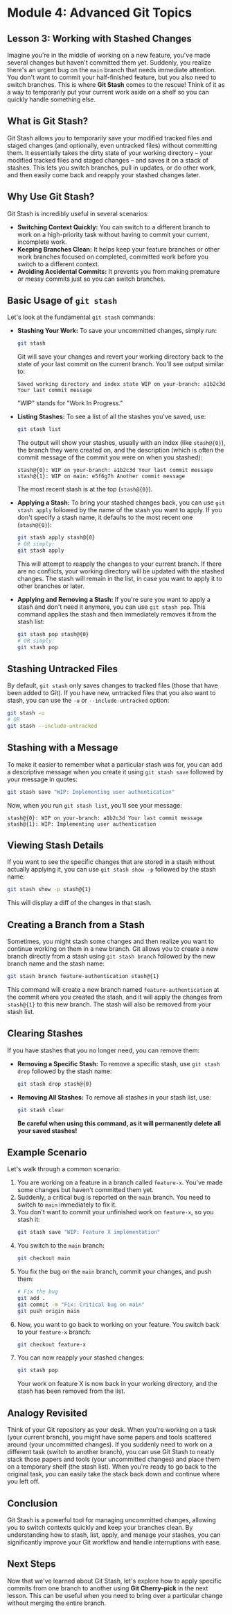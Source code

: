 # Module 4: Advanced Git Topics

## Lesson 3: Working with Stashed Changes

Imagine you're in the middle of working on a new feature, you've made several changes but haven't committed them yet. Suddenly, you realize there's an urgent bug on the `main` branch that needs immediate attention. You don't want to commit your half-finished feature, but you also need to switch branches. This is where **Git Stash** comes to the rescue! Think of it as a way to temporarily put your current work aside on a shelf so you can quickly handle something else.

## What is Git Stash?

Git Stash allows you to temporarily save your modified tracked files and staged changes (and optionally, even untracked files) without committing them. It essentially takes the dirty state of your working directory – your modified tracked files and staged changes – and saves it on a stack of stashes. This lets you switch branches, pull in updates, or do other work, and then easily come back and reapply your stashed changes later.

## Why Use Git Stash?

Git Stash is incredibly useful in several scenarios:

- **Switching Context Quickly:** You can switch to a different branch to work on a high-priority task without having to commit your current, incomplete work.
- **Keeping Branches Clean:** It helps keep your feature branches or other work branches focused on completed, committed work before you switch to a different context.
- **Avoiding Accidental Commits:** It prevents you from making premature or messy commits just so you can switch branches.

## Basic Usage of `git stash`

Let's look at the fundamental `git stash` commands:

- **Stashing Your Work:** To save your uncommitted changes, simply run:

  ```bash
  git stash
  ```

  Git will save your changes and revert your working directory back to the state of your last commit on the current branch. You'll see output similar to:

  ```
  Saved working directory and index state WIP on your-branch: a1b2c3d Your last commit message
  ```

  "WIP" stands for "Work In Progress."

- **Listing Stashes:** To see a list of all the stashes you've saved, use:

  ```bash
  git stash list
  ```

  The output will show your stashes, usually with an index (like `stash@{0}`), the branch they were created on, and the description (which is often the commit message of the commit you were on when you stashed):

  ```
  stash@{0}: WIP on your-branch: a1b2c3d Your last commit message
  stash@{1}: WIP on main: e5f6g7h Another commit message
  ```

  The most recent stash is at the top (`stash@{0}`).

- **Applying a Stash:** To bring your stashed changes back, you can use `git stash apply` followed by the name of the stash you want to apply. If you don't specify a stash name, it defaults to the most recent one (`stash@{0}`):

  ```bash
  git stash apply stash@{0}
  # OR simply:
  git stash apply
  ```

  This will attempt to reapply the changes to your current branch. If there are no conflicts, your working directory will be updated with the stashed changes. The stash will remain in the list, in case you want to apply it to other branches or later.

- **Applying and Removing a Stash:** If you're sure you want to apply a stash and don't need it anymore, you can use `git stash pop`. This command applies the stash and then immediately removes it from the stash list:
  ```bash
  git stash pop stash@{0}
  # OR simply:
  git stash pop
  ```

## Stashing Untracked Files

By default, `git stash` only saves changes to tracked files (those that have been added to Git). If you have new, untracked files that you also want to stash, you can use the `-u` or `--include-untracked` option:

```bash
git stash -u
# OR
git stash --include-untracked
```

## Stashing with a Message

To make it easier to remember what a particular stash was for, you can add a descriptive message when you create it using `git stash save` followed by your message in quotes:

```bash
git stash save "WIP: Implementing user authentication"
```

Now, when you run `git stash list`, you'll see your message:

```
stash@{0}: WIP on your-branch: a1b2c3d Your last commit message
stash@{1}: WIP: Implementing user authentication
```

## Viewing Stash Details

If you want to see the specific changes that are stored in a stash without actually applying it, you can use `git stash show -p` followed by the stash name:

```bash
git stash show -p stash@{1}
```

This will display a diff of the changes in that stash.

## Creating a Branch from a Stash

Sometimes, you might stash some changes and then realize you want to continue working on them in a new branch. Git allows you to create a new branch directly from a stash using `git stash branch` followed by the new branch name and the stash name:

```bash
git stash branch feature-authentication stash@{1}
```

This command will create a new branch named `feature-authentication` at the commit where you created the stash, and it will apply the changes from `stash@{1}` to this new branch. The stash will also be removed from your stash list.

## Clearing Stashes

If you have stashes that you no longer need, you can remove them:

- **Removing a Specific Stash:** To remove a specific stash, use `git stash drop` followed by the stash name:

  ```bash
  git stash drop stash@{0}
  ```

- **Removing All Stashes:** To remove all stashes in your stash list, use:
  ```bash
  git stash clear
  ```
  **Be careful when using this command, as it will permanently delete all your saved stashes!**

## Example Scenario

Let's walk through a common scenario:

1.  You are working on a feature in a branch called `feature-x`. You've made some changes but haven't committed them yet.
2.  Suddenly, a critical bug is reported on the `main` branch. You need to switch to `main` immediately to fix it.
3.  You don't want to commit your unfinished work on `feature-x`, so you stash it:
    ```bash
    git stash save "WIP: Feature X implementation"
    ```
4.  You switch to the `main` branch:
    ```bash
    git checkout main
    ```
5.  You fix the bug on the `main` branch, commit your changes, and push them:
    ```bash
    # Fix the bug
    git add .
    git commit -m "Fix: Critical bug on main"
    git push origin main
    ```
6.  Now, you want to go back to working on your feature. You switch back to your `feature-x` branch:
    ```bash
    git checkout feature-x
    ```
7.  You can now reapply your stashed changes:
    ```bash
    git stash pop
    ```
    Your work on feature X is now back in your working directory, and the stash has been removed from the list.

## Analogy Revisited

Think of your Git repository as your desk. When you're working on a task (your current branch), you might have some papers and tools scattered around (your uncommitted changes). If you suddenly need to work on a different task (switch to another branch), you can use Git Stash to neatly stack those papers and tools (your uncommitted changes) and place them on a temporary shelf (the stash list). When you're ready to go back to the original task, you can easily take the stack back down and continue where you left off.

## Conclusion

Git Stash is a powerful tool for managing uncommitted changes, allowing you to switch contexts quickly and keep your branches clean. By understanding how to stash, list, apply, and manage your stashes, you can significantly improve your Git workflow and handle interruptions with ease.

## Next Steps

Now that we've learned about Git Stash, let's explore how to apply specific commits from one branch to another using **Git Cherry-pick** in the next lesson. This can be useful when you need to bring over a particular change without merging the entire branch.

```

```
